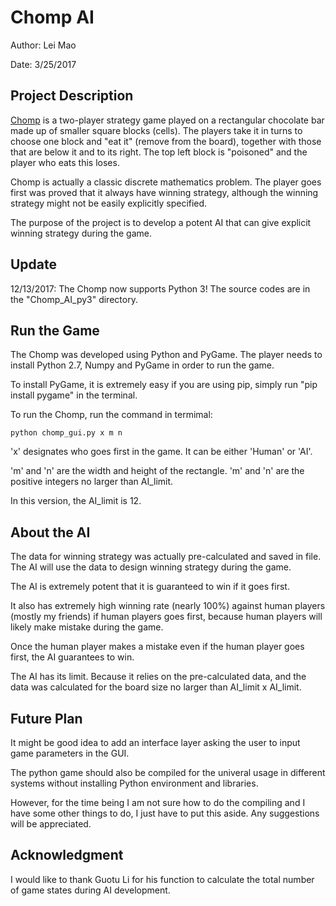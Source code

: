 # Chomp AI

Author: Lei Mao

Date: 3/25/2017

## Project Description

[Chomp](https://en.wikipedia.org/wiki/Chomp) is a two-player strategy game played on a rectangular chocolate bar made up of smaller square blocks (cells). 
The players take it in turns to choose one block and "eat it" (remove from the board), together with those that are below it and to its right. 
The top left block is "poisoned" and the player who eats this loses.

Chomp is actually a classic discrete mathematics problem. The player goes first was proved that it always have winning strategy, although the winning strategy might not be easily explicitly specified.

The purpose of the project is to develop a potent AI that can give explicit winning strategy during the game.

## Update

12/13/2017: The Chomp now supports Python 3! The source codes are in the "Chomp_AI_py3" directory.

## Run the Game

The Chomp was developed using Python and PyGame. The player needs to install Python 2.7, Numpy and PyGame in order to run the game.

To install PyGame, it is extremely easy if you are using pip, simply run "pip install pygame" in the terminal.

To run the Chomp, run the command in termimal:
```shell 
python chomp_gui.py x m n
```

'x' designates who goes first in the game. It can be either 'Human' or 'AI'. 

'm' and 'n' are the width and height of the rectangle. 'm' and 'n' are the positive integers no larger than AI_limit.

In this version, the AI_limit is 12.

## About the AI

The data for winning strategy was actually pre-calculated and saved in file. The AI will use the data to design winning strategy during the game.

The AI is extremely potent that it is guaranteed to win if it goes first.

It also has extremely high winning rate (nearly 100%) against human players (mostly my friends) if human players goes first, because human players will likely make mistake during the game.

Once the human player makes a mistake even if the human player goes first, the AI guarantees to win.

The AI has its limit. Because it relies on the pre-calculated data, and the data was calculated for the board size no larger than AI_limit x AI_limit.

## Future Plan

It might be good idea to add an interface layer asking the user to input game parameters in the GUI. 

The python game should also be compiled for the univeral usage in different systems without installing Python environment and libraries. 

However, for the time being I am not sure how to do the compiling and I have some other things to do, I just have to put this aside. Any suggestions will be appreciated.

## Acknowledgment

I would like to thank Guotu Li for his function to calculate the total number of game states during AI development.